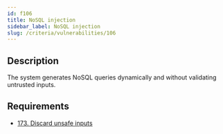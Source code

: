 ```yaml
---
id: f106
title: NoSQL injection
sidebar_label: NoSQL injection
slug: /criteria/vulnerabilities/106
---
```


## Description

The system generates NoSQL queries dynamically
and without validating untrusted inputs.

## Requirements

- [173. Discard unsafe inputs](/criteria/requirements/173)

